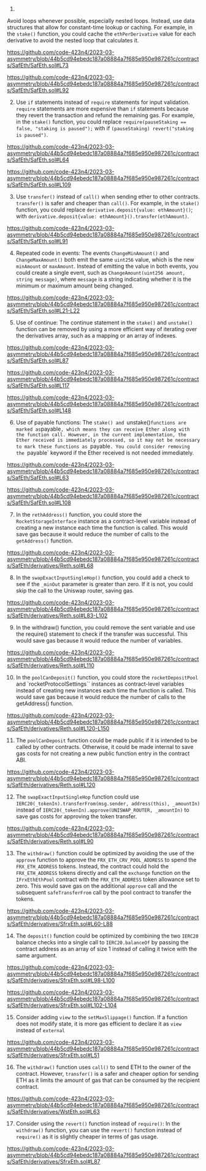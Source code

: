 
1.
Avoid loops whenever possible, especially nested loops. Instead, use data structures that allow for constant-time lookup or caching. For example, in the `stake()` function, you could cache the `ethPerDerivative` value for each derivative to avoid the nested loop that calculates it.

https://github.com/code-423n4/2023-03-asymmetry/blob/44b5cd94ebedc187a08884a7f685e950e987261c/contracts/SafEth/SafEth.sol#L73

https://github.com/code-423n4/2023-03-asymmetry/blob/44b5cd94ebedc187a08884a7f685e950e987261c/contracts/SafEth/SafEth.sol#L92


2. Use `if` statements instead of `require` statements for input validation. `require` statements are more expensive than `if` statements because they revert the transaction and refund the remaining gas. For example, in the `stake()` function, you could replace `require(pauseStaking == false, "staking is paused");` with if `(pauseStaking) revert("staking is paused")`.

https://github.com/code-423n4/2023-03-asymmetry/blob/44b5cd94ebedc187a08884a7f685e950e987261c/contracts/SafEth/SafEth.sol#L64

https://github.com/code-423n4/2023-03-asymmetry/blob/44b5cd94ebedc187a08884a7f685e950e987261c/contracts/SafEth/SafEth.sol#L109

3. Use `transfer()` instead of `call()` when sending ether to other contracts. `transfer()` is safer and cheaper than `call()`. For example, in the `stake()` function, you could replace `derivative.deposit{value: ethAmount}()`; with `derivative.deposit{value: ethAmount}().transfer(ethAmount)`. 

https://github.com/code-423n4/2023-03-asymmetry/blob/44b5cd94ebedc187a08884a7f685e950e987261c/contracts/SafEth/SafEth.sol#L91

4. Repeated code in events: The events `ChangeMinAmount()` and `ChangeMaxAmount()` both emit the same `uint256` value, which is the new `minAmount` or `maxAmount`. Instead of emitting the value in both events, you could create a single event, such as `ChangeAmount(uint256 amount, string message)`, where `message` is a string indicating whether it is the minimum or maximum amount being changed.

https://github.com/code-423n4/2023-03-asymmetry/blob/44b5cd94ebedc187a08884a7f685e950e987261c/contracts/SafEth/SafEth.sol#L21-L22

5. Use of continue: The continue statement in the `stake()` and `unstake()` function can be removed by using a more efficient way of iterating over the derivatives array, such as a mapping or an array of indexes.

https://github.com/code-423n4/2023-03-asymmetry/blob/44b5cd94ebedc187a08884a7f685e950e987261c/contracts/SafEth/SafEth.sol#L87

https://github.com/code-423n4/2023-03-asymmetry/blob/44b5cd94ebedc187a08884a7f685e950e987261c/contracts/SafEth/SafEth.sol#L117

https://github.com/code-423n4/2023-03-asymmetry/blob/44b5cd94ebedc187a08884a7f685e950e987261c/contracts/SafEth/SafEth.sol#L148

6. Use of payable functions: The `stake() and `unstake()` functions are marked as `payable`, which means they can receive Ether along with the function call. However, in the current implementation, the Ether received is immediately processed, so it may not be necessary to mark these functions as `payable`. You could consider removing the `payable` keyword if the Ether received is not needed immediately.

https://github.com/code-423n4/2023-03-asymmetry/blob/44b5cd94ebedc187a08884a7f685e950e987261c/contracts/SafEth/SafEth.sol#L63

https://github.com/code-423n4/2023-03-asymmetry/blob/44b5cd94ebedc187a08884a7f685e950e987261c/contracts/SafEth/SafEth.sol#L108

7. In the `rethAddress()` function, you could store the `RocketStorageInterface` instance as a contract-level variable instead of creating a new instance each time the function is called. This would save gas because it would reduce the number of calls to the `getAddress()` function.

https://github.com/code-423n4/2023-03-asymmetry/blob/44b5cd94ebedc187a08884a7f685e950e987261c/contracts/SafEth/derivatives/Reth.sol#L68

8. In the `swapExactInputSingleHop()` function, you could add a check to see if the `_minOut` parameter is greater than zero. If it is not, you could skip the call to the Uniswap router, saving gas.

https://github.com/code-423n4/2023-03-asymmetry/blob/44b5cd94ebedc187a08884a7f685e950e987261c/contracts/SafEth/derivatives/Reth.sol#L83-L102

9. In the withdraw() function, you could remove the sent variable and use the require() statement to check if the transfer was successful. This would save gas because it would reduce the number of variables.

https://github.com/code-423n4/2023-03-asymmetry/blob/44b5cd94ebedc187a08884a7f685e950e987261c/contracts/SafEth/derivatives/Reth.sol#L110

10. In the `poolCanDeposit()` function, you could store the `rocketDepositPool` and `rocketProtocolSettings`` instances as contract-level variables instead of creating new instances each time the function is called. This would save gas because it would reduce the number of calls to the getAddress() function.

https://github.com/code-423n4/2023-03-asymmetry/blob/44b5cd94ebedc187a08884a7f685e950e987261c/contracts/SafEth/derivatives/Reth.sol#L120-L150

11. The `poolCanDeposit` function could be made public if it is intended to be called by other contracts. Otherwise, it could be made internal to save gas costs for not creating a new public function entry in the contract ABI.

https://github.com/code-423n4/2023-03-asymmetry/blob/44b5cd94ebedc187a08884a7f685e950e987261c/contracts/SafEth/derivatives/Reth.sol#L120

12. The `swapExactInputSingleHop` function could use `IERC20(_tokenIn).transferFrom(msg.sender, address(this), _amountIn)` instead of `IERC20(_tokenIn).approve(UNISWAP_ROUTER, _amountIn)` to save gas costs for approving the token transfer.

https://github.com/code-423n4/2023-03-asymmetry/blob/44b5cd94ebedc187a08884a7f685e950e987261c/contracts/SafEth/derivatives/Reth.sol#L90

13. The `withdraw()` function could be optimized by avoiding the use of the `approve` function to approve the `FRX_ETH_CRV_POOL_ADDRESS` to spend the `FRX_ETH_ADDRESS` tokens. Instead, the contract could hold the `FRX_ETH_ADDRESS` tokens directly and call the `exchange` function on the `IFrxEthEthPool` contract with the `FRX_ETH_ADDRESS` token allowance set to zero. This would save gas on the additional `approve` call and the subsequent `safeTransferFrom` call by the pool contract to transfer the tokens.

https://github.com/code-423n4/2023-03-asymmetry/blob/44b5cd94ebedc187a08884a7f685e950e987261c/contracts/SafEth/derivatives/SfrxEth.sol#L60-L88

14. The `deposit()` function could be optimized by combining the two `IERC20` balance checks into a single call to `IERC20.balanceOf` by passing the contract address as an array of size 1 instead of calling it twice with the same argument.

https://github.com/code-423n4/2023-03-asymmetry/blob/44b5cd94ebedc187a08884a7f685e950e987261c/contracts/SafEth/derivatives/SfrxEth.sol#L98-L100

https://github.com/code-423n4/2023-03-asymmetry/blob/44b5cd94ebedc187a08884a7f685e950e987261c/contracts/SafEth/derivatives/SfrxEth.sol#L102-L104

15. Consider adding `view` to the `setMaxSlippage()` function. If a function does not modify state, it is more gas efficient to declare it as `view` instead of `external`

https://github.com/code-423n4/2023-03-asymmetry/blob/44b5cd94ebedc187a08884a7f685e950e987261c/contracts/SafEth/derivatives/SfrxEth.sol#L51

16. The `withdraw()` function uses `call()` to send ETH to the owner of the contract. However, `transfer()` is a safer and cheaper option for sending ETH as it limits the amount of gas that can be consumed by the recipient contract.

https://github.com/code-423n4/2023-03-asymmetry/blob/44b5cd94ebedc187a08884a7f685e950e987261c/contracts/SafEth/derivatives/WstEth.sol#L63

17. Consider using the `revert()` function instead of `require()`: In the `withdraw()` function, you can use the `revert()` function instead of `require()` as it is slightly cheaper in terms of gas usage.

https://github.com/code-423n4/2023-03-asymmetry/blob/44b5cd94ebedc187a08884a7f685e950e987261c/contracts/SafEth/derivatives/SfrxEth.sol#L87
